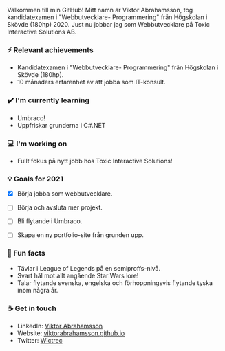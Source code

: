 Välkommen till min GitHub! Mitt namn är Viktor Abrahamsson, tog kandidatexamen i "Webbutvecklare- Programmering" från Högskolan i Skövde (180hp) 2020.
Just nu jobbar jag som Webbutvecklare på Toxic Interactive Solutions AB.

### ⚡ Relevant achievements
- Kandidatexamen i "Webbutvecklare- Programmering" från Högskolan i Skövde (180hp).
- 10 månaders erfarenhet av att jobba som IT-konsult.

### ✔️ I'm currently learning
- Umbraco!
- Uppfriskar grunderna i C#.NET

### 💻 I'm working on
- Fullt fokus på nytt jobb hos Toxic Interactive Solutions!

### 💡 Goals for 2021
- [x] Börja jobba som webbutvecklare.
- [ ] Börja och avsluta mer projekt.
- [ ] Bli flytande i Umbraco.
- [ ] Skapa en ny portfolio-site från grunden upp.


### 🌴 Fun facts
- Tävlar i League of Legends på en semiproffs-nivå.
- Svart hål mot allt angående Star Wars lore!
- Talar flytande svenska, engelska och förhoppningsvis flytande tyska inom några år.

### ☕ Get in touch
- LinkedIn: <a href = "https://www.linkedin.com/in/viktor-abrahamsson-51ba091a1/">Viktor Abrahamsson</a>
- Website: <a href = "https://viktorabrahamsson.github.io/">viktorabrahamsson.github.io</a>
- Twitter: <a href = "https://twitter.com/Wictrec">Wictrec</a>
